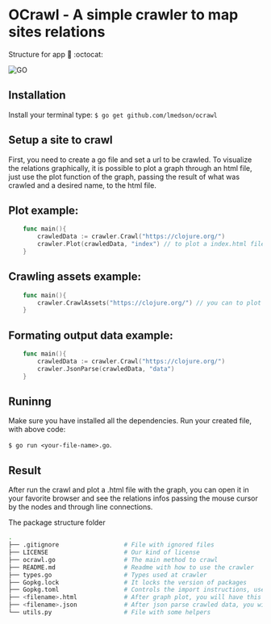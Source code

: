 # OCrawl - A simple crawler to map sites relations 

Structure for app :open_file_folder: :octocat:

![GO](https://img.shields.io/badge/go-1.13.6-blue.svg)
## Installation

Install your terminal type:
`$ go get github.com/lmedson/ocrawl`

## Setup a site to crawl

First, you need to create a go file and set a url to be crawled. To visualize the relations graphically, it is possible to plot a graph through an html file, just use the plot function of the graph, passing the result of what was crawled and a desired name, to the html file.

## Plot example:

```go
    func main(){
        crawledData := crawler.Crawl("https://clojure.org/")
        crawler.Plot(crawledData, "index") // to plot a index.html file with the graph
    }
```

## Crawling assets example:

```go
    func main(){
        crawler.CrawlAssets("https://clojure.org/") // you can to plot or parse to json the outputed data
    }
```

## Formating output data example:

```go
    func main(){
        crawledData := crawler.Crawl("https://clojure.org/")
        crawler.JsonParse(crawledData, "data")
    }
```
## Runinng

Make sure you have installed all the dependencies. Run your created file, with above code:

`$ go run <your-file-name>.go`.

## Result

After run the crawl and plot a .html file with the graph, you can open it in your favorite browser and see the relations infos passing the mouse cursor by the nodes and through line connections.

The package structure folder

```bash
.
├── .gitignore                  # File with ignored files
├── LICENSE                     # Our kind of license
├── ocrawl.go                   # The main method to crawl
├── README.md                   # Readme with how to use the crawler
├── types.go                    # Types used at crawler
├── Gopkg.lock                  # It locks the version of packages
├── Gopkg.toml                  # Controls the import instructions, used by the lock file
├── <filename>.html             # After graph plot, you will have this output file
├── <filename>.json             # After json parse crawled data, you will have this output file
└── utils.py                    # File with some helpers
```
